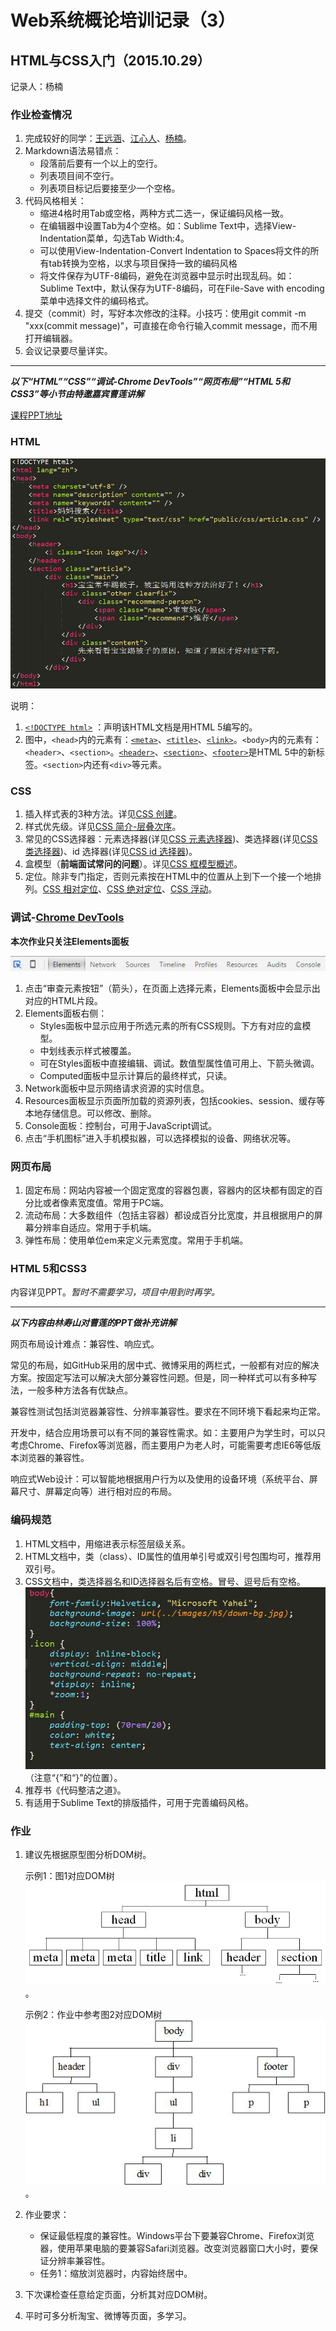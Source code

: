 # Web系统概论培训记录（3）

## HTML与CSS入门（2015.10.29）

记录人：杨楠

### 作业检查情况

1. 完成较好的同学：[王远涵](https://github.com/ITEC-ELWG/FE-Study/blob/master/wangyuanhan/base.md)、[江心人](https://github.com/ITEC-ELWG/FE-Study/blob/master/jiangxinren/base.md)、[杨楠](https://github.com/ITEC-ELWG/FE-Study/blob/master/yangnan/base.md)。
2.  Markdown语法易错点：
    + 段落前后要有一个以上的空行。
    + 列表项目间不空行。
    + 列表项目标记后要接至少一个空格。
3.  代码风格相关：
    + 缩进4格时用Tab或空格，两种方式二选一，保证编码风格一致。
    + 在编辑器中设置Tab为4个空格。如：Sublime Text中，选择View-Indentation菜单，勾选Tab Width:4。
    + 可以使用View-Indentation-Convert Indentation to Spaces将文件的所有tab转换为空格，以求与项目保持一致的编码风格
    + 将文件保存为UTF-8编码，避免在浏览器中显示时出现乱码。如：Sublime Text中，默认保存为UTF-8编码，可在File-Save with encoding菜单中选择文件的编码格式。
4. 提交（commit）时，写好本次修改的注释。小技巧：使用git commit -m "xxx(commit message)"，可直接在命令行输入commit message，而不用打开编辑器。
5. 会议记录要尽量详实。

___

***以下“HTML”“CSS”“调试-Chrome DevTools”“网页布局”“HTML 5和CSS3”等小节由特邀嘉宾曹莲讲解***

[课程PPT地址](images/HTML&CSS.pptx)

### HTML

![HTML文档示例](images/HTML文档示例.jpg)

说明：

1. [`<!DOCTYPE html>`](http://www.w3school.com.cn/html/html_doctype.asp) ：声明该HTML文档是用HTML 5编写的。
2.  图中，`<head>`内的元素有：[`<meta>`](http://www.w3school.com.cn/html5/html5_meta.asp)、[`<title>`](http://www.w3school.com.cn/html/html_head.asp)、[`<link>`](http://www.w3school.com.cn/html/html_head.asp)。`<body>`内的元素有：`<header>`、`<section>`。[`<header>`](http://www.w3school.com.cn/tags/tag_header.asp)、[`<section>`](http://www.w3school.com.cn/tags/tag_section.asp)、[`<footer>`](http://www.w3school.com.cn/tags/tag_footer.asp)是HTML 5中的新标签。`<section>`内还有`<div>`等元素。

### CSS

1. 插入样式表的3种方法。详见[CSS 创建](http://www.w3school.com.cn/css/css_howto.asp)。
2. 样式优先级。详见[CSS 简介-层叠次序](http://www.w3school.com.cn/css/css_intro.asp)。
3. 常见的CSS选择器：元素选择器(详见[CSS 元素选择器](http://www.w3school.com.cn/css/css_selector_type.asp))、类选择器(详见[CSS 类选择器](http://www.w3school.com.cn/css/css_syntax_class_selector.asp))、id 选择器(详见[CSS id 选择器](http://www.w3school.com.cn/css/css_syntax_id_selector.asp))。
4. 盒模型（**前端面试常问的问题**）。详见[CSS 框模型概述](http://www.w3school.com.cn/css/css_boxmodel.asp)。
5. 定位。除非专门指定，否则元素按在HTML中的位置从上到下一个接一个地排列。[CSS 相对定位](http://www.w3school.com.cn/css/css_positioning_relative.asp)、[CSS 绝对定位](http://www.w3school.com.cn/css/css_positioning_absolute.asp)、[CSS 浮动](http://www.w3school.com.cn/css/css_positioning_floating.asp)。


### 调试-[Chrome DevTools](https://developers.google.com/web/tools/chrome-devtools/)

**本次作业只关注Elements面板**

![DevTools 窗口](images/DevTools.jpg)

1. 点击“审查元素按钮”（箭头），在页面上选择元素，Elements面板中会显示出对应的HTML片段。
2.  Elements面板右侧：
    + Styles面板中显示应用于所选元素的所有CSS规则。下方有对应的盒模型。
    + 中划线表示样式被覆盖。
    + 可在Styles面板中直接编辑、调试。数值型属性值可用上、下箭头微调。
    + Computed面板中显示计算后的最终样式，只读。
3. Network面板中显示网络请求资源的实时信息。
4. Resources面板显示页面所加载的资源列表，包括cookies、session、缓存等本地存储信息。可以修改、删除。
5. Console面板：控制台，可用于JavaScript调试。
6. 点击“手机图标”进入手机模拟器，可以选择模拟的设备、网络状况等。

### 网页布局

1. 固定布局：网站内容被一个固定宽度的容器包裹，容器内的区块都有固定的百分比或者像素宽度值。常用于PC端。
2. 流动布局：大多数组件（包括主容器）都设成百分比宽度，并且根据用户的屏幕分辨率自适应。常用于手机端。
3. 弹性布局：使用单位em来定义元素宽度。常用于手机端。

### HTML 5和CSS3

内容详见PPT。*暂时不需要学习，项目中用到时再学。*

---

***以下内容由林寿山对曹莲的PPT做补充讲解***

网页布局设计难点：兼容性、响应式。

常见的布局，如GitHub采用的居中式、微博采用的两栏式，一般都有对应的解决方案。按固定写法可以解决大部分兼容性问题。但是，同一种样式可以有多种写法，一般多种方法各有优缺点。
    
兼容性测试包括浏览器兼容性、分辨率兼容性。要求在不同环境下看起来均正常。

开发中，结合应用场景可以有不同的兼容性需求。如：主要用户为学生时，可以只考虑Chrome、Firefox等浏览器，而主要用户为老人时，可能需要考虑IE6等低版本浏览器的兼容性。

响应式Web设计：可以智能地根据用户行为以及使用的设备环境（系统平台、屏幕尺寸、屏幕定向等）进行相对应的布局。 

### 编码规范

1. HTML文档中，用缩进表示标签层级关系。
2. HTML文档中，类（class）、ID属性的值用单引号或双引号包围均可，推荐用双引号。
3. CSS文档中，类选择器名和ID选择器名后有空格。冒号、逗号后有空格。![示例](images/CSS编码规范.jpg)（注意“{”和“}”的位置）。
4. 推荐书《代码整洁之道》。
5. 有适用于Sublime Text的排版插件，可用于完善编码风格。

### 作业

1.  建议先根据原型图分析DOM树。

    示例1：图1对应DOM树![图1对应DOM树](images/DOM1.jpg)。

    示例2：作业中参考图2对应DOM树![作业中参考图2对应DOM树](images/DOM2.jpg)。
2.  作业要求：
    + 保证最低程度的兼容性。Windows平台下要兼容Chrome、Firefox浏览器，使用苹果电脑的要兼容Safari浏览器。改变浏览器窗口大小时，要保证分辨率兼容性。
    + 任务1：缩放浏览器时，内容始终居中。
3. 下次课检查任意给定页面，分析其对应DOM树。
4. 平时可多分析淘宝、微博等页面，多学习。